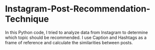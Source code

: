 # Instagram-Post-Recommendation-Technique
In this Python code, I tried to analyze data from Instagram to determine which topic should be recommended. I use Caption and Hashtags as a frame of reference and calculate the similarities between posts.

